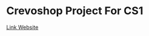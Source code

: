 # Crevoshop Project For CS1
<a href="https://lenovix.github.io/Crevoshop.github.io/" target="_blank">Link Website</a>
